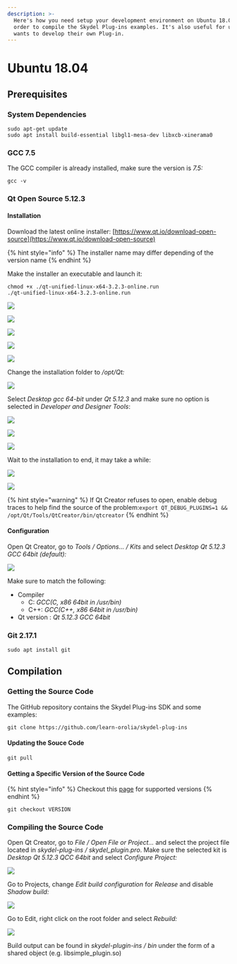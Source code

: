 ```yaml
---
description: >-
  Here's how you need setup your development environment on Ubuntu 18.04 in
  order to compile the Skydel Plug-ins examples. It's also useful for user who
  wants to develop their own Plug-in.
---
```


# Ubuntu 18.04

## Prerequisites

### System Dependencies

```text
sudo apt-get update
sudo apt install build-essential libgl1-mesa-dev libxcb-xinerama0
```

### GCC 7.5

The GCC compiler is already installed, make sure the version is _7.5:_

```text
gcc -v
```

### Qt Open Source 5.12.3

#### Installation

Download the latest online installer: [https://www.qt.io/download-open-source](https://www.qt.io/download-open-source)

{% hint style="info" %}
The installer name may differ depending of the version name
{% endhint %}

Make the installer an executable and launch it:

```text
chmod +x ./qt-unified-linux-x64-3.2.3-online.run
./qt-unified-linux-x64-3.2.3-online.run
```

![](../.gitbook/assets/install_qt_1.png)

![](../.gitbook/assets/install_qt_2.png)

![](../.gitbook/assets/install_qt_3.png)

![](../.gitbook/assets/install_qt_4.png)

![](../.gitbook/assets/install_qt_5.png)

Change the installation folder to _/opt/Qt:_

![](../.gitbook/assets/install_qt_6.png)

Select _Desktop gcc 64-bit_ under _Qt 5.12.3_ and make sure no option is selected in _Developer and Designer Tools_:

![](../.gitbook/assets/install_qt_7.png)

![](../.gitbook/assets/install_qt_8.png)

![](../.gitbook/assets/install_qt_9.png)

Wait to the installation to end, it may take a while:

![](../.gitbook/assets/install_qt_10.png)

![](../.gitbook/assets/install_qt_11.png)

{% hint style="warning" %}
If Qt Creator refuses to open, enable debug traces to help find the source of the problem:`export QT_DEBUG_PLUGINS=1 && /opt/Qt/Tools/QtCreator/bin/qtcreator`
{% endhint %}

#### Configuration

Open Qt Creator, go to _Tools / Options... / Kits_ and select _Desktop Qt 5.12.3 GCC 64bit \(default\):_

![](../.gitbook/assets/config_qt_1.png)

Make sure to match the following:

* Compiler 
  * C: _GCC\(C, x86 64bit in /usr/bin\)_
  * C++: _GCC\(C++, x86 64bit in /usr/bin\)_
* Qt version : _Qt 5.12.3 GCC 64bit_

### Git 2.17.1

```text
sudo apt install git
```

## Compilation

### Getting the Source Code

The GitHub repository contains the Skydel Plug-ins SDK and some examples:

```text
git clone https://github.com/learn-orolia/skydel-plug-ins
```

#### Updating the Souce Code

```text
git pull
```

#### Getting a Specific Version of the Source Code

{% hint style="info" %}
Checkout this [page](https://github.com/learn-orolia/skydel-plug-ins/releases) for supported versions
{% endhint %}

```text
git checkout VERSION
```

### Compiling the Source Code

Open Qt Creator, go to _File / Open File or Project..._ and select the project file located in _skydel-plug-ins / skydel\_plugin.pro_. Make sure the selected kit is _Desktop Qt 5.12.3 QCC 64bit_ and select _Configure Project:_

![](../.gitbook/assets/compile_ubuntu_1.png)

Go to Projects, change _Edit build configuration_ for _Release_ and disable _Shadow build:_

![](../.gitbook/assets/compile_ubuntu_2.png)

Go to Edit, right click on the root folder and select _Rebuild:_

![](../.gitbook/assets/compile_ubuntu_3.png)

Build output can be found in _skydel-plugin-ins / bin_ under the form of a shared object \(e.g. libsimple\_plugin.so\)


